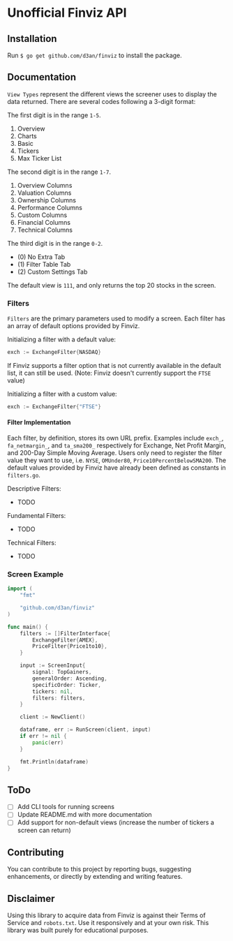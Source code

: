 # Unofficial Finviz API

## Installation

Run `$ go get github.com/d3an/finviz` to install the package.

## Documentation

`View Types` represent the different views the screener uses to display the data returned.
There are several codes following a 3-digit format:

The first digit is in the range `1-5`.
   1. Overview
   2. Charts
   3. Basic
   4. Tickers
   5. Max Ticker List

The second digit is in the range `1-7`.
   1. Overview Columns
   2. Valuation Columns
   3. Ownership Columns
   4. Performance Columns
   5. Custom Columns
   6. Financial Columns
   7. Technical Columns

The third digit is in the range `0-2`.
   - (0) No Extra Tab
   - (1) Filter Table Tab
   - (2) Custom Settings Tab

The default view is `111`, and only returns the top 20 stocks in the screen.


### Filters

`Filters` are the primary parameters used to modify a screen.
Each filter has an array of default options provided by Finviz.

Initializing a filter with a default value:
```go
exch := ExchangeFilter{NASDAQ}
```
If Finviz supports a filter option that is not currently available in the default list, it can still be used. (Note: Finviz doesn't currently support the `FTSE` value)

Initializing a filter with a custom value:
```go
exch := ExchangeFilter{"FTSE"}
```

#### Filter Implementation

Each filter, by definition, stores its own URL prefix. Examples include `exch_`, `fa_netmargin_`, and `ta_sma200_` respectively for Exchange, Net Profit Margin, and 200-Day Simple Moving Average.
Users only need to register the filter value they want to use, i.e. `NYSE`, `OMUnder80`, `Price10PercentBelowSMA200`.
The default values provided by Finviz have already been defined as constants in `filters.go`.

Descriptive Filters:
- TODO

Fundamental Filters:
- TODO

Technical Filters:
- TODO

### Screen Example

```go
import (
    "fmt"

    "github.com/d3an/finviz"
)

func main() {
    filters := []FilterInterface{
        ExchangeFilter{AMEX},
        PriceFilter{Price1to10},
    }

    input := ScreenInput{
    	signal: TopGainers,
    	generalOrder: Ascending,
    	specificOrder: Ticker,
    	tickers: nil,
    	filters: filters,
    }

    client := NewClient()

    dataframe, err := RunScreen(client, input)
    if err != nil {
    	panic(err)
    }

    fmt.Println(dataframe)
}
```

## ToDo

- [ ] Add CLI tools for running screens
- [ ] Update README.md with more documentation
- [ ] Add support for non-default views (increase the number of tickers a screen can return)

## Contributing

You can contribute to this project by reporting bugs, suggesting enhancements, or directly by extending and writing features.

## Disclaimer

Using this library to acquire data from Finviz is against their Terms of Service and `robots.txt`.
Use it responsively and at your own risk. This library was built purely for educational purposes.

